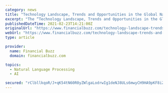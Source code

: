 ```yaml
---
category: news
title: "Technology Landscape, Trends and Opportunities in the Global Natural Language Processing Market, 2021 Report – ResearchAndMarkets.com"
excerpt: "The “Technology Landscape, Trends and Opportunities in the Global Natural Language Processing Market” report has been added to ResearchAndMarkets.com’s offering. This report analyzes technology maturity,"
publishedDateTime: 2021-02-23T14:21:00Z
originalUrl: "https://www.financialbuzz.com/technology-landscape-trends-and-opportunities-in-the-global-natural-language-processing-market-2021-report-researchandmarkets-com/"
webUrl: "https://www.financialbuzz.com/technology-landscape-trends-and-opportunities-in-the-global-natural-language-processing-market-2021-report-researchandmarkets-com/"
type: article

provider:
  name: Financial Buzz
  domain: financialbuzz.com

topics:
  - Natural Language Processing
  - AI

secured: "rClbllkqoR/J+qK54tN60R0yZWlgaLodrwIg1deNJ8ULs6mwyCH9HA9pKF8iZ4gmvUXdqd1ad7fMxEVCMJBZ6F3hQa+ZT5hyce4rLRZTXoO/tNvGIkX81QFkBbWCguNL1YCX6gOqDouTDLyBFHrOPkgcaqFetj/bFcKU1S451ZwOAfFlvLX99KxRG+bFfEhDq3q5yxhl6yxImFgA8ffMjwRgWIqmBo/1YvoboUolq+MBbyItH3Aipjggk6In+GWOqDBcLeSf/lb1Y8HWePqTztYwvPG54g3XWX6I5MzH2lN6n3K8fQxHyxHNM9m2w2xAxYANiAh8AZmPWI8t3fA+f4oWEGbPasRyUQqCglgg2to=;YJvLH7hlgpB1lqljQV0RWg=="
---
```


